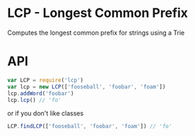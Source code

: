 LCP - Longest Common Prefix
==========

Computes the longest common prefix for strings using a Trie

# API
```JavaScript
var LCP = require('lcp')
var lcp = new LCP(['fooseball', 'foobar', 'foam'])
lcp.addWord('foobar')
lcp.lcp() // 'fo'
```
or if you don't like classes
```JavaScript
LCP.findLCP(['fooseball', 'foobar', 'foam']) // 'fo'
```
